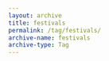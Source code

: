 ```yaml
---
layout: archive
title: festivals
permalink: /tag/festivals/
archive-name: festivals
archive-type: Tag
---
```

